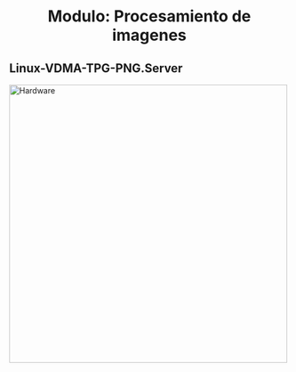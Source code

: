 <h1 align="center"> Modulo: Procesamiento de imagenes </h1> 


## Linux-VDMA-TPG-PNG.Server


<img src="a.jpg" alt="Hardware" width="500"/>
